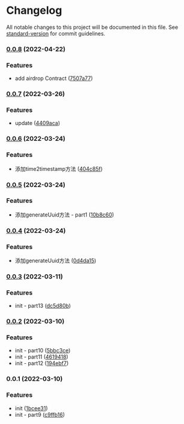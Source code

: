 # Changelog

All notable changes to this project will be documented in this file. See [standard-version](https://github.com/conventional-changelog/standard-version) for commit guidelines.

### [0.0.8](https://github.com/mdexSwap/backend-sdk/compare/v0.0.7...v0.0.8) (2022-04-22)


### Features

* add airdrop Contract ([7507a77](https://github.com/mdexSwap/backend-sdk/commit/7507a77136899e801793064c3ae7dd9e918790f5))

### [0.0.7](https://github.com/mdexSwap/backend-sdk/compare/v0.0.6...v0.0.7) (2022-03-26)


### Features

* update ([4409aca](https://github.com/mdexSwap/backend-sdk/commit/4409acac166bdaf5f36d868e6c001162eb93bea6))

### [0.0.6](https://github.com/mdexSwap/backend-sdk/compare/v0.0.5...v0.0.6) (2022-03-24)


### Features

* 添加time2timestamp方法 ([404c85f](https://github.com/mdexSwap/backend-sdk/commit/404c85f858a7c54a667515abfbc6d44f0beeea1d))

### [0.0.5](https://github.com/mdexSwap/backend-sdk/compare/v0.0.4...v0.0.5) (2022-03-24)


### Features

* 添加generateUuid方法 - part1 ([10b8c60](https://github.com/mdexSwap/backend-sdk/commit/10b8c60b8e096450d6462c8964a60f42f98a50af))

### [0.0.4](https://github.com/mdexSwap/backend-sdk/compare/v0.0.3...v0.0.4) (2022-03-24)


### Features

* 添加generateUuid方法 ([0d4da15](https://github.com/mdexSwap/backend-sdk/commit/0d4da15d468a2312d7fade2fa7a5039474c9d5b0))

### [0.0.3](https://github.com/mdexSwap/backend-sdk/compare/v0.0.2...v0.0.3) (2022-03-11)


### Features

* init - part13 ([dc5d80b](https://github.com/mdexSwap/backend-sdk/commit/dc5d80b075703d475fdf68bb48cd571129487919))

### [0.0.2](https://github.com/mdexSwap/backend-sdk/compare/v0.0.1...v0.0.2) (2022-03-10)


### Features

* init - part10 ([5bbc3ce](https://github.com/mdexSwap/backend-sdk/commit/5bbc3ce00c4c5360949a0bd600cf4795ea316a8a))
* init - part11 ([4619418](https://github.com/mdexSwap/backend-sdk/commit/4619418f03840c486f323e1d1f4b867f53e23d57))
* init - part12 ([194ebf7](https://github.com/mdexSwap/backend-sdk/commit/194ebf71fd41d189902d3424354195fe32542050))

### 0.0.1 (2022-03-10)


### Features

* init ([1bcee31](https://github.com/mdexSwap/backend-sdk/commit/1bcee3151da2e2a3dccf0675d83d7bc3ac091204))
* init - part9 ([c9ffb16](https://github.com/mdexSwap/backend-sdk/commit/c9ffb167271f961a86097daafe7617bac8eea2bd))
